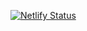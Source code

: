 [![Netlify Status](https://api.netlify.com/api/v1/badges/83e08a86-87e4-4b33-b1b9-c2f505b0f53a/deploy-status)](https://app.netlify.com/sites/groom/deploys)
